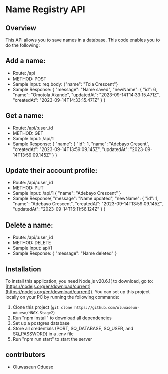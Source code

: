 # Name Registry API 

## Overview

This API allows you to save names in a database. This code enables you to do the following:

## Add a name:
- Route: /api
- METHOD: POST
- Sample Input: 
req.body: {"name": "Tola Crescent"}
- Sample Response: 
{
    "message": "Name saved",
    "newName": {
        "id": 6,
        "name": "Omotola Akande",
        "updatedAt": "2023-09-14T14:33:15.471Z",
        "createdAt": "2023-09-14T14:33:15.471Z"
    }
}

## Get a name: 
- Route: /api/:user_id
- METHOD: GET
- Sample Input: /api/1
- Sample Response:
{
    "name": {
        "id": 1,
        "name": "Adebayo Cresent",
        "createdAt": "2023-09-14T13:59:09.145Z",
        "updatedAt": "2023-09-14T13:59:09.145Z"
    }
}


## Update their account profile:
- Route: /api/:user_id
- METHOD: PUT
- Sample Input: /api/1
{
    "name": "Adebayo Crescent"
}
- Sample Response{
    "message": "Name updated",
    "newName": {
        "id": 1,
        "name": "Adebayo Crescent",
        "createdAt": "2023-09-14T13:59:09.145Z",
        "updatedAt": "2023-09-14T16:11:56.124Z"
    }
}


## Delete a name: 
- Route: /api/:user_id
- METHOD: DELETE
- Sample Input: api/1
- Sample Response: 
{
    "message": "Name deleted"
}


## Installation

To install this application, you need Node.js v20.6.1( to download, go to: [https://nodejs.org/en/download/current](https://nodejs.org/en/download/current)). You can set up this project locally on your PC by running the following commands:

1. Clone this project (`git clone https://github.com/oluwaseun-odueso/HNGX-Stage2`)
2. Run "npm install" to download all dependencies
3. Set up a postgres database
4. Store all credentials (PORT, SQ_DATABASE, SQ_USER, and SQ_PASSWORD) in a .env file 
5. Run "npm run start" to start the server


## contributors

- Oluwaseun Odueso
